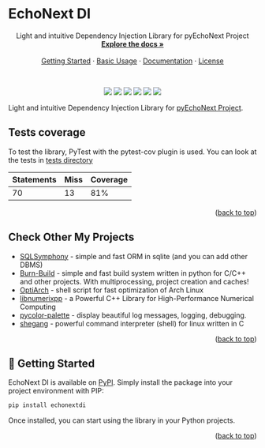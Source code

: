 # EchoNext DI
<a id="readme-top"></a> 

<div align="center">  
  <p align="center">
    Light and intuitive Dependency Injection Library for pyEchoNext Project
    <br />
    <a href="https://alexeev-prog.github.io/echonext_di/"><strong>Explore the docs »</strong></a>
    <br />
    <br />
    <a href="#-getting-started">Getting Started</a>
    ·
    <a href="#-usage-examples">Basic Usage</a>
    ·
    <a href="https://alexeev-prog.github.io/echonext_di/">Documentation</a>
    ·
    <a href="https://github.com/alexeev-prog/echonext_di/blob/main/LICENSE">License</a>
  </p>
</div>
<br>
<p align="center">
    <img src="https://img.shields.io/github/languages/top/alexeev-prog/echonext_di?style=for-the-badge">
    <img src="https://img.shields.io/github/languages/count/alexeev-prog/echonext_di?style=for-the-badge">
    <img src="https://img.shields.io/github/license/alexeev-prog/echonext_di?style=for-the-badge">
    <img src="https://img.shields.io/github/stars/alexeev-prog/echonext_di?style=for-the-badge">
    <img src="https://img.shields.io/github/issues/alexeev-prog/echonext_di?style=for-the-badge">
    <img src="https://img.shields.io/github/last-commit/alexeev-prog/echonext_di?style=for-the-badge">
</p>

Light and intuitive Dependency Injection Library for [pyEchoNext Project](https://github.com/alexeev-prog/pyEchoNext).

## Tests coverage
To test the library, PyTest with the pytest-cov plugin is used. You can look at the tests in [tests directory](./tests)

| Statements | Miss       | Coverage |
|------------|------------|----------|
| 70         | 13         | 81%      |

<p align="right">(<a href="#readme-top">back to top</a>)</p>

## Check Other My Projects

 + [SQLSymphony](https://github.com/alexeev-prog/SQLSymphony) - simple and fast ORM in sqlite (and you can add other DBMS)
 + [Burn-Build](https://github.com/alexeev-prog/burn-build) - simple and fast build system written in python for C/C++ and other projects. With multiprocessing, project creation and caches!
 + [OptiArch](https://github.com/alexeev-prog/optiarch) - shell script for fast optimization of Arch Linux
 + [libnumerixpp](https://github.com/alexeev-prog/libnumerixpp) - a Powerful C++ Library for High-Performance Numerical Computing
 + [pycolor-palette](https://github.com/alexeev-prog/pycolor-palette) - display beautiful log messages, logging, debugging.
 + [shegang](https://github.com/alexeev-prog/shegang) - powerful command interpreter (shell) for linux written in C

<p align="right">(<a href="#readme-top">back to top</a>)</p>

## 🚀 Getting Started

EchoNext DI is available on [PyPI](https://pypi.org/project/echonextdi). Simply install the package into your project environment with PIP:

```bash
pip install echonextdi
```

Once installed, you can start using the library in your Python projects.

<p align="right">(<a href="#readme-top">back to top</a>)</p>
